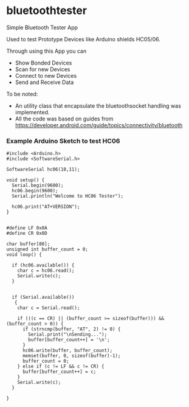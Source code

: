 # bluetoothtester

Simple Bluetooth Tester App

Used to test Prototype Devices like Arduino shields HC05/06.

Through using this App you can 

- Show Bonded Devices
- Scan for new Devices
- Connect to new Devices
- Send and Receive Data

To be noted:

- An utility class that encapsulate the bluetoothsocket handling was implemented. 
- All the code was based on guides from https://developer.android.com/guide/topics/connectivity/bluetooth


### Example Arduino Sketch to test HC06

    #include <Arduino.h>
    #include <SoftwareSerial.h>

    SoftwareSerial hc06(10,11);

    void setup() {
      Serial.begin(9600);
      hc06.begin(9600);
      Serial.println("Welcome to HC06 Tester");

      hc06.print("AT+VERSION");
    }


    #define LF 0x0A
    #define CR 0x0D

    char buffer[80];
    unsigned int buffer_count = 0;
    void loop() {

      if (hc06.available()) {
        char c = hc06.read();
        Serial.write(c);
      }
  
 
      if (Serial.available())
       {
        char c = Serial.read();
    
        if (((c == CR) || (buffer_count >= sizeof(buffer))) && (buffer_count > 0)) {
          if (strncmp(buffer, "AT", 2) != 0) {
            Serial.print("\nSending...");
            buffer[buffer_count++] = '\n';
          } 
          hc06.write(buffer, buffer_count);
          memset(buffer, 0, sizeof(buffer)-1);
          buffer_count = 0;
        } else if (c != LF && c != CR) {
          buffer[buffer_count++] = c;
        }
        Serial.write(c); 
      }    
 
    }
